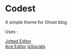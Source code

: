 # Codest
A simple theme for Ghost blog

Uses :

[Jotted Editor](https://github.com/ghinda/jotted)  
[Ace Editor](https://github.com/ajaxorg/ace)
[jsSocials](https://github.com/tabalinas/jssocials)
 
